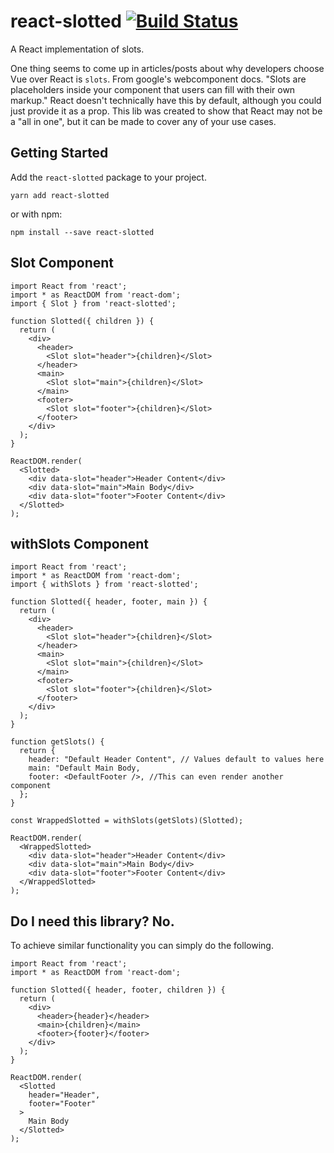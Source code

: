 # react-slotted [![Build Status](https://travis-ci.org/dmiller9911/react-slotted.svg?branch=master)](https://travis-ci.org/dmiller9911/react-slotted)
A React implementation of slots.

One thing seems to come up in articles/posts about why developers choose Vue over React is `slots`. From google's webcomponent docs. "Slots are placeholders inside your component that users can fill with their own markup."  React doesn't technically have this by default, although you could just provide it as a prop.  This lib was created to show that React may not be a "all in one", but it can be made to cover any of your use cases.

## Getting Started

Add the `react-slotted` package to your project.

```
yarn add react-slotted
```

or with npm:

```
npm install --save react-slotted
```

## Slot Component

```
import React from 'react';
import * as ReactDOM from 'react-dom';
import { Slot } from 'react-slotted';

function Slotted({ children }) {
  return (
    <div>
      <header>
        <Slot slot="header">{children}</Slot>
      </header>
      <main>
        <Slot slot="main">{children}</Slot>
      </main>
      <footer>
        <Slot slot="footer">{children}</Slot>
      </footer>
    </div>
  );
}

ReactDOM.render(
  <Slotted>
    <div data-slot="header">Header Content</div>
    <div data-slot="main">Main Body</div>
    <div data-slot="footer">Footer Content</div>
  </Slotted>
);

```

## withSlots Component

```
import React from 'react';
import * as ReactDOM from 'react-dom';
import { withSlots } from 'react-slotted';

function Slotted({ header, footer, main }) {
  return (
    <div>
      <header>
        <Slot slot="header">{children}</Slot>
      </header>
      <main>
        <Slot slot="main">{children}</Slot>
      </main>
      <footer>
        <Slot slot="footer">{children}</Slot>
      </footer>
    </div>
  );
}

function getSlots() {
  return {
    header: "Default Header Content", // Values default to values here
    main: "Default Main Body,
    footer: <DefaultFooter />, //This can even render another component
  };
}

const WrappedSlotted = withSlots(getSlots)(Slotted);

ReactDOM.render(
  <WrappedSlotted>
    <div data-slot="header">Header Content</div>
    <div data-slot="main">Main Body</div>
    <div data-slot="footer">Footer Content</div>
  </WrappedSlotted>
);

```

## Do I need this library? No.

To achieve similar functionality you can simply do the following.

```
import React from 'react';
import * as ReactDOM from 'react-dom';

function Slotted({ header, footer, children }) {
  return (
    <div>
      <header>{header}</header>
      <main>{children}</main>
      <footer>{footer}</footer>
    </div>
  );
}

ReactDOM.render(
  <Slotted
    header="Header",
    footer="Footer"
  >
    Main Body
  </Slotted>
);
```
